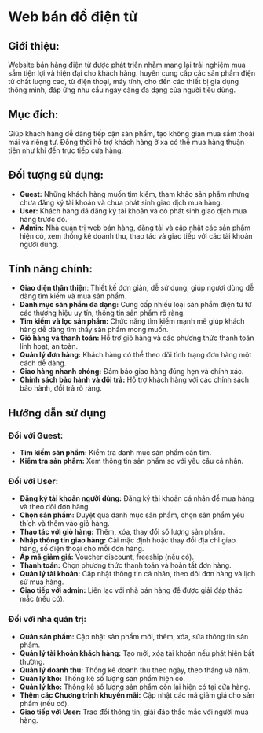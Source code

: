 # Web bán đồ điện tử 

## Giới thiệu:
  Website bán hàng điện tử được phát triển nhằm mang lại trải nghiệm mua sắm tiện lợi và hiện đại cho khách hàng. huyên cung cấp các sản phẩm điện tử chất lượng cao, từ điện thoại, máy tính, cho đến các thiết bị gia dụng thông minh, đáp ứng nhu cầu ngày càng đa dạng của người tiêu dùng.
## Mục đích:
  Giúp khách hàng dễ dàng tiếp cận sản phẩm, tạo không gian mua sắm thoải mái và riêng tư. Đồng thời hỗ trợ khách hàng ở xa có thể mua hàng thuận tiện như khi đến trực tiếp cửa hàng.
## Đối tượng sử dụng:
- **Guest:** Những khách hàng muốn tìm kiếm, tham khảo sản phẩm nhưng chưa đăng ký tài khoản và chưa phát sinh giao dịch mua hàng.
- **User:** Khách hàng đã đăng ký tài khoản và có phát sinh giao dịch mua hàng trước đó.
- **Admin:** Nhà quản trị web bán hàng, đăng tải và cập nhật các sản phẩm hiện có, xem thống kê doanh thu, thao tác và giao tiếp với các tài khoản người dùng.
## Tính năng chính:
- **Giao diện thân thiện**: Thiết kế đơn giản, dễ sử dụng, giúp người dùng dễ dàng tìm kiếm và mua sản phẩm.
- **Danh mục sản phẩm đa dạng:** Cung cấp nhiều loại sản phẩm điện tử từ các thương hiệu uy tín, thông tin sản phẩm rõ ràng.
- **Tìm kiếm và lọc sản phẩm:** Chức năng tìm kiếm mạnh mẽ giúp khách hàng dễ dàng tìm thấy sản phẩm mong muốn.
- **Giỏ hàng và thanh toán:** Hỗ trợ giỏ hàng và các phương thức thanh toán linh hoạt, an toàn.
- **Quản lý đơn hàng:** Khách hàng có thể theo dõi tình trạng đơn hàng một cách dễ dàng.
- **Giao hàng nhanh chóng:** Đảm bảo giao hàng đúng hẹn và chính xác.
- **Chính sách bảo hành và đổi trả:** Hỗ trợ khách hàng với các chính sách bảo hành, đổi trả rõ ràng.
## Hướng dẫn sử dụng
### Đối với Guest:
- **Tìm kiếm sản phẩm:** Kiểm tra danh mục sản phẩm cần tìm.
- **Kiểm tra sản phẩm:** Xem thông tin sản phẩm so với yêu cầu cá nhân.
### Đối với User:
- **Đăng ký tài khoản người dùng:** Đăng ký tài khoản cá nhân để mua hàng và theo dõi đơn hàng.
- **Chọn sản phẩm:** Duyệt qua danh mục sản phẩm, chọn sản phẩm yêu thích và thêm vào giỏ hàng.
- **Thao tác với giỏ hàng:** Thêm, xóa, thay đổi số lượng sản phẩm.
- **Nhập thông tin giao hàng:** Cài mặc định hoặc thay đổi địa chỉ giao hàng, số điện thoại cho mỗi đơn hàng.
- **Áp mã giảm giá:** Voucher discount, freeship (nếu có).
- **Thanh toán:** Chọn phương thức thanh toán và hoàn tất đơn hàng.
- **Quản lý tài khoản:** Cập nhật thông tin cá nhân, theo dõi đơn hàng và lịch sử mua hàng.
- **Giao tiếp với admin:** Liên lạc với nhà bán hàng để được giải đáp thắc mắc (nếu có).
### Đối với nhà quản trị:
- **Quản  sản phẩm:** Cập nhật sản phẩm mới, thêm, xóa, sửa thông tin sản phẩm.
- **Quản lý tài khoản khách hàng:** Tạo mới, xóa tài khoản nếu phát hiện bất thường.
- **Quản lý doanh thu:** Thống kê doanh thu theo ngày, theo tháng và năm.
- **Quản lý kho:** Thống kê số lượng sản phẩm hiện có.
- **Quản lý kho:** Thống kê số lượng sản phẩm còn lại hiện có tại cửa hàng.
- **Thêm các Chương trình khuyến mãi:** Cập nhật các mã giảm giá cho sản phẩm (nếu có).
- **Giao tiếp với User:** Trao đổi thông tin, giải đáp thắc mắc với người mua hàng.
